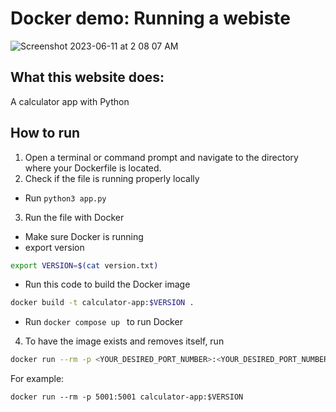 # Docker demo: Running a webiste 

![Screenshot 2023-06-11 at 2 08 07 AM](https://github.com/chrislevn/dockerfile-practices/assets/32094007/9c644f25-59a5-4c4f-a8b0-ee744131b191)

## What this website does:
A calculator app with Python

## How to run
1. Open a terminal or command prompt and navigate to the directory where your Dockerfile is located.
2. Check if the file is running properly locally
- Run `python3 app.py`

3. Run the file with Docker
- Make sure Docker is running
- export version 
```bash
export VERSION=$(cat version.txt)
```
- Run this code to build the Docker image
```bash
docker build -t calculator-app:$VERSION . 
```
- Run `docker compose up ` to run Docker

4. To have the image exists and removes itself, run 

```bash
docker run --rm -p <YOUR_DESIRED_PORT_NUMBER>:<YOUR_DESIRED_PORT_NUMBER> calculator-app:$VERSION
```

For example:
```
docker run --rm -p 5001:5001 calculator-app:$VERSION
```
